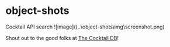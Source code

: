 # object-shots
Cocktail API search
![image]((..\object-shots\img\screenshot.png)

Shout out to the good folks at [The Cocktail DB](https://www.thecocktaildb.com)!

